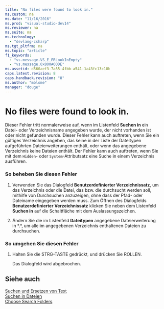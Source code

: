 ```yaml
---
title: "No files were found to look in."
ms.custom: na
ms.date: "11/16/2016"
ms.prod: "visual-studio-dev14"
ms.reviewer: na
ms.suite: na
ms.technology: 
  - "devlang-csharp"
ms.tgt_pltfrm: na
ms.topic: "article"
f1_keywords: 
  - "vs.message.VS_E_FRLookInEmpty"
  - "vs.message.0x800A00DE"
ms.assetid: d560aef3-7a55-4fbb-a541-1a43fc13c18b
caps.latest.revision: 8
caps.handback.revision: "8"
ms.author: "mblome"
manager: "douge"
---
```

# No files were found to look in.
Dieser Fehler tritt normalerweise auf, wenn im Listenfeld **Suchen in** ein Datei\- oder Verzeichnisname angegeben wurde, der nicht vorhanden ist oder nicht gefunden wurde.  Dieser Fehler kann auch auftreten, wenn Sie ein gültiges Verzeichnis angeben, das keine in der Liste der Dateitypen aufgeführten Dateierweiterungen enthält, oder wenn das angegebene Verzeichnis keine Dateien enthält.  Der Fehler kann auch auftreten, wenn Sie mit dem `Hidden`\- oder `System`\-Attributsatz eine Suche in einem Verzeichnis ausführen.  
  
### So beheben Sie diesen Fehler  
  
1.  Verwenden Sie das Dialogfeld **Benutzerdefinierter Verzeichnissatz**, um das Verzeichnis oder die Datei, das bzw. die durchsucht werden soll, mithilfe von Durchsuchen anzuzeigen, ohne dass der Pfad\- oder Dateiname eingegeben werden muss.  Zum Öffnen des Dialogfelds **Benutzerdefinierter Verzeichnissatz** klicken Sie neben dem Listenfeld **Suchen in** auf die Schaltfläche mit dem Auslassungszeichen.  
  
2.  Ändern Sie die im Listenfeld **Dateitypen** angegebene Dateierweiterung in \*.\*, um alle im angegebenen Verzeichnis enthaltenen Dateien zu durchsuchen.  
  
### So umgehen Sie diesen Fehler  
  
1.  Halten Sie die STRG\-TASTE gedrückt, und drücken Sie ROLLEN.  
  
     Das Dialogfeld wird abgebrochen.  
  
## Siehe auch  
 [Suchen und Ersetzen von Text](../Topic/Finding%20and%20Replacing%20Text.md)   
 [Suchen in Dateien](../Topic/Find%20in%20Files.md)   
 [Choose Search Folders](assetId:///85af6458-dcde-4a84-9ea4-f5cc6550dc80)
